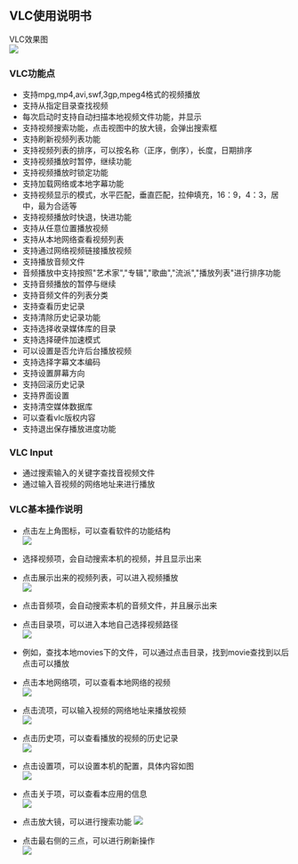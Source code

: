 ## VLC使用说明书
VLC效果图  
![](../pic/yule/vlc.png)

### VLC功能点
   - 支持mpg,mp4,avi,swf,3gp,mpeg4格式的视频播放
   - 支持从指定目录查找视频
   - 每次启动时支持自动扫描本地视频文件功能，并显示
   - 支持视频搜索功能，点击视图中的放大镜，会弹出搜索框
   - 支持刷新视频列表功能
   - 支持视频列表的排序，可以按名称（正序，倒序），长度，日期排序
   - 支持视频播放时暂停，继续功能
   - 支持视频播放时锁定功能
   - 支持加载网络或本地字幕功能
   - 支持视频显示的模式，水平匹配，垂直匹配，拉伸填充，16：9，4：3，居中，最为合适等
   - 支持视频播放时快退，快进功能
   - 支持从任意位置播放视频
   - 支持从本地网络查看视频列表
   - 支持通过网络视频链接播放视频
   - 支持播放音频文件
   - 音频播放中支持按照"艺术家","专辑","歌曲","流派","播放列表"进行排序功能
   - 支持音频播放的暂停与继续
   - 支持音频文件的列表分类
   - 支持查看历史记录
   - 支持清除历史记录功能
   - 支持选择收录媒体库的目录
   - 支持选择硬件加速模式
   - 可以设置是否允许后台播放视频
   - 支持选择字幕文本编码
   - 支持设置屏幕方向
   - 支持回滚历史记录
   - 支持界面设置
   - 支持清空媒体数据库
   - 可以查看vlc版权内容
   - 支持退出保存播放进度功能

### VLC Input
   - 通过搜索输入的关键字查找音视频文件
   - 通过输入音视频的网络地址来进行播放

### VLC基本操作说明
   - 点击左上角图标，可以查看软件的功能结构  
![](../pic/yule/vlc_struct.png)
   
   - 选择视频项，会自动搜索本机的视频，并且显示出来
   - 点击展示出来的视频列表，可以进入视频播放  
![](../pic/yule/vlc_play.png)
   
   - 点击音频项，会自动搜索本机的音频文件，并且展示出来
   - 点击目录项，可以进入本地自己选择视频路径  
![](../pic/yule/vlc_list.png)

   - 例如，查找本地movies下的文件，可以通过点击目录，找到movie查找到以后点击可以播放
   - 点击本地网络项，可以查看本地网络的视频  
![](../pic/yule/vlc_net.png)

   - 点击流项，可以输入视频的网络地址来播放视频  
![](../pic/yule/vlc_netstream.png)

   - 点击历史项，可以查看播放的视频的历史记录  
![](../pic/yule/vlc_history.png)

   - 点击设置项，可以设置本机的配置，具体内容如图  
![](../pic/yule/vlc_setting.png)

   - 点击关于项，可以查看本应用的信息  
![](../pic/yule/vlc_about.png)

   - 点击放大镜，可以进行搜索功能
![](../pic/yule/vlc_search.png)

   - 点击最右侧的三点，可以进行刷新操作  
![](../pic/yule/vlc_refresh.png)
